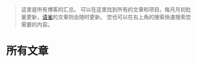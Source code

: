 > 这里是所有博客的汇总。
> 可以在这里找到所有的文章和项目。每月月初批量更新，[语雀](https://www.yuque.com/shuangfeidu)的文章则会随时更新。
> 您也可以在右上角的搜索快速搜索您需要的内容。

# 所有文章

